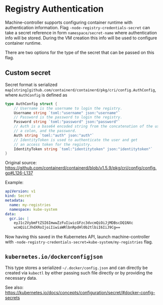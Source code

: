 # Registry Authentication

Machine-controller supports configuring container runtime with authentication
information. Flag `-node-registry-credentials-secret` can take a secret
reference in form `namespace/secret-name` where authentication info will be
stored. During the VM creation this info will be used to configure container
runtime.

There are two options for the type of the secret that can be passed on this
flag.

## Custom secret

Secret format is serialized
`map[string]github.com/containerd/containerd/pkg/cri/config.AuthConfig`, where
`AuthConfig` is defined as

```go
type AuthConfig struct {
	// Username is the username to login the registry.
	Username string `toml:"username" json:"username"`
	// Password is the password to login the registry.
	Password string `toml:"password" json:"password"`
	// Auth is a base64 encoded string from the concatenation of the username,
	// a colon, and the password.
	Auth string `toml:"auth" json:"auth"`
	// IdentityToken is used to authenticate the user and get
	// an access token for the registry.
	IdentityToken string `toml:"identitytoken" json:"identitytoken"`
}
```

Original source: https://github.com/containerd/containerd/blob/v1.5.9/pkg/cri/config/config.go#L126-L137

Example:
```yaml
apiVersion: v1
kind: Secret
metadata:
  name: my-registries
  namespace: kube-system
data:
  gcr.io: |
    eyJ1c2VybmFtZSI6ImwwZzFuIiwicGFzc3dvcmQiOiJjMDBscDQ1NXc
    wcmQiLCJhdXRoIjoiIiwiaWRlbnRpdHl0b2tlbiI6IiJ9Cg==

```

Now having this saved in the Kubernetes API, launch machine-controller with
`-node-registry-credentials-secret=kube-system/my-registries` flag.

## `kubernetes.io/dockerconfigjson`

This type stores a serialized `~/.docker/config.json` and can directly be
created via `kubectl` by either passing such file directly or by providing
the necessary data.

See also:
https://kubernetes.io/docs/concepts/configuration/secret/#docker-config-secrets
